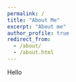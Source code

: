 ```yaml
---
permalink: /
title: "About Me"
excerpt: "About me"
author_profile: true
redirect_from: 
  - /about/
  - /about.html
---
```


Hello